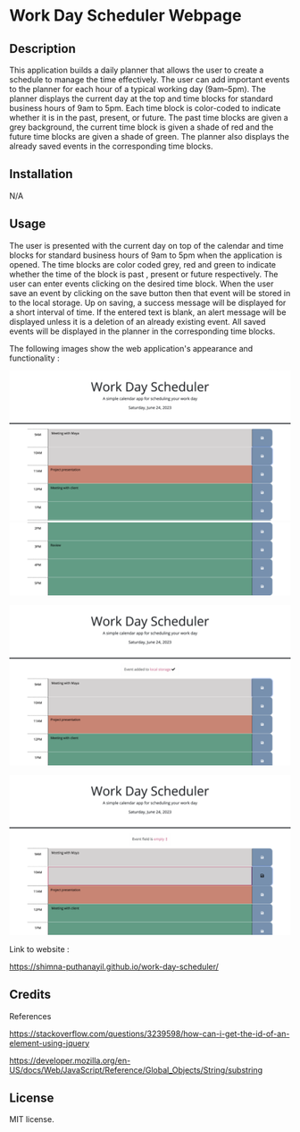 # Work Day Scheduler Webpage

## Description

This application builds a daily planner that allows the user to create a schedule to manage the time effectively. The user can add important events to the planner for each hour of a typical working day (9am–5pm). The planner displays the current day at the top and time blocks for standard business hours of 9am to 5pm. Each time block is color-coded to indicate whether it is in the past, present, or future. The past time blocks are given a grey background, the current time block is given a shade of red and the future time blocks are given a shade of green. The planner also displays the already saved events in the corresponding time blocks.

## Installation

N/A

## Usage

The user is presented with the current day on top of the calendar and time blocks for standard business hours of 9am to 5pm when the application is opened. The time blocks are color coded grey, red and green to indicate whether the time of the block is past , present or future respectively. The user can enter events clicking on the desired time block. When the user save an event by clicking on the save button then that event will be stored in to the local storage. Up on saving, a success message will be displayed for a short interval of time. If the entered text is blank, an alert message will be displayed unless it is a deletion of an already existing event. All saved events will be displayed in the planner in the corresponding time blocks.

The following images show the web application's appearance and functionality :

![work-day-scheduler 1](assets/images/work-day-scheduler1.png)
![work-day-scheduler 2](assets/images/work-day-scheduler2.png)

![work-day-scheduler 3](assets/images/work-day-scheduler3.png)

![work-day-scheduler 4](assets/images/work-day-scheduler4.png)

Link to website :

https://shimna-puthanayil.github.io/work-day-scheduler/

## Credits

References

https://stackoverflow.com/questions/3239598/how-can-i-get-the-id-of-an-element-using-jquery

https://developer.mozilla.org/en-US/docs/Web/JavaScript/Reference/Global_Objects/String/substring

## License

MIT license.
